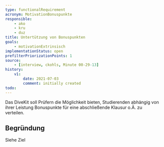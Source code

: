 ```yaml
---
type: functionalRequirement
acronym: MotivationBonuspunkte
responsible: 
    - ako
    - kru
    - duz
title: Untertützung von Bonuspunkten
goals: 
    - motivationExtrinsisch
implementationStatus: open
prefilterPriorizationPoints: 1
source:
    - [interview, ckohls, Minute 00-29-13]
history:
    v1:
        date: 2021-07-03
        comment: initially created
todo: 
---
```


Das DiveKit soll Prüfern die Möglichkeit bieten, Studierenden abhängig von ihrer Leistung Bonuspunkte für eine abschließende Klausur o.Ä. zu verteilen.

## Begründung

Siehe Ziel

